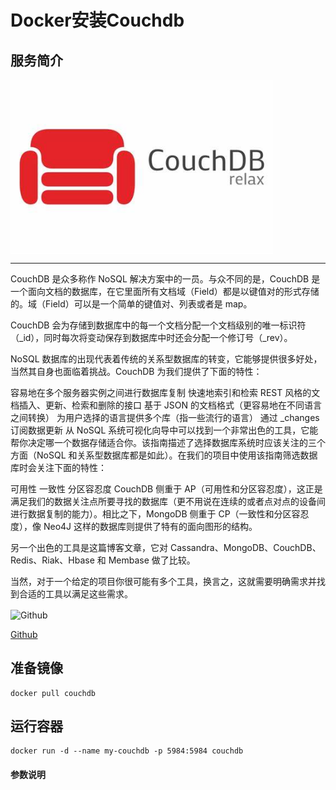# **Docker安装Couchdb** #
## 服务简介 ##

 <img src="./../images/couchdb.jpg" width = "420" alt="Github" align=center />

* * *

CouchDB 是众多称作 NoSQL 解决方案中的一员。与众不同的是，CouchDB 是一个面向文档的数据库，在它里面所有文档域（Field）都是以键值对的形式存储的。域（Field）可以是一个简单的键值对、列表或者是 map。

CouchDB 会为存储到数据库中的每一个文档分配一个文档级别的唯一标识符（_id），同时每次将变动保存到数据库中时还会分配一个修订号（_rev）。

NoSQL 数据库的出现代表着传统的关系型数据库的转变，它能够提供很多好处，当然其自身也面临着挑战。CouchDB 为我们提供了下面的特性：

容易地在多个服务器实例之间进行数据库复制
快速地索引和检索
REST 风格的文档插入、更新、检索和删除的接口
基于 JSON 的文档格式（更容易地在不同语言之间转换）
为用户选择的语言提供多个库（指一些流行的语言）
通过 _changes 订阅数据更新
从 NoSQL 系统可视化向导中可以找到一个非常出色的工具，它能帮你决定哪一个数据存储适合你。该指南描述了选择数据库系统时应该关注的三个方面（NoSQL 和关系型数据库都是如此）。在我们的项目中使用该指南筛选数据库时会关注下面的特性：

可用性
一致性
分区容忍度
CouchDB 侧重于 AP（可用性和分区容忍度），这正是满足我们的数据关注点所要寻找的数据库（更不用说在连续的或者点对点的设备间进行数据复制的能力）。相比之下，MongoDB 侧重于 CP（一致性和分区容忍度），像 Neo4J 这样的数据库则提供了特有的面向图形的结构。

另一个出色的工具是这篇博客文章，它对 Cassandra、MongoDB、CouchDB、Redis、Riak、Hbase 和 Membase 做了比较。

当然，对于一个给定的项目你很可能有多个工具，换言之，这就需要明确需求并找到合适的工具以满足这些需求。

 <img src="https://github.com/favicon.ico" width = "20" alt="Github" align=center />
 
[ Github ](https://github.com/apache/couchdb)
## 准备镜像 ##
    docker pull couchdb
## 运行容器 ##
    docker run -d --name my-couchdb -p 5984:5984 couchdb
#### 参数说明 ####